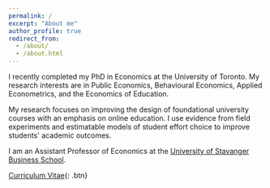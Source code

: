 ```yaml
---
permalink: /
excerpt: "About me"
author_profile: true
redirect_from: 
  - /about/
  - /about.html
---
```


I recently completed my PhD in Economics at the University of Toronto. My research interests are in Public Economics, Behavioural Economics, Applied Econometrics, and the Economics of Education.

My research focuses on improving the design of foundational university courses with an emphasis on online education. I use evidence from field experiments and estimatable models of student effort choice to improve students' academic outcomes. 

I am an Assistant Professor of Economics at the [University of Stavanger Business School](https://www.uis.no/en/university-of-stavanger-business-school).

[Curriculum Vitae](https://shaikhhammad.com/files/HammadShaikhCV.pdf){: .btn}
